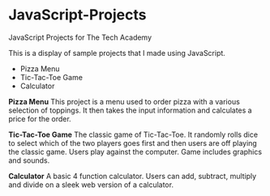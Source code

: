 # JavaScript-Projects

JavaScript Projects for The Tech Academy

This is a display of sample projects that I made using JavaScript.

<ul>
  <li>Pizza Menu</li>
  <li>Tic-Tac-Toe Game</li>
  <li>Calculator</li>
</ul>  

<b>Pizza Menu</b>
This project is a menu used to order pizza with a various selection of toppings. 
It then takes the input information and calculates a price for the order.

<b>Tic-Tac-Toe Game</b>
The classic game of Tic-Tac-Toe. It randomly rolls dice to select which of the two players
goes first and then users are off playing the classic game. Users play against the computer.
Game includes graphics and sounds.

<b>Calculator</b>
A basic 4 function calculator. Users can add, subtract, multiply and divide on a sleek web version of a calculator.
